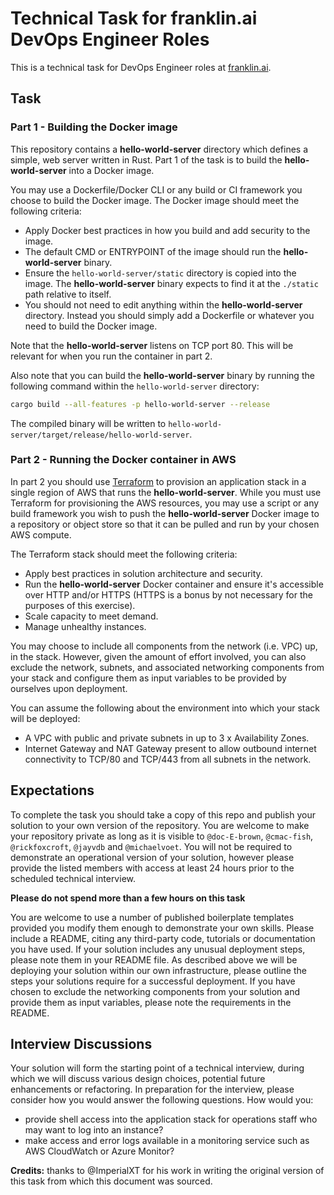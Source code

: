 # Technical Task for franklin.ai DevOps Engineer Roles

This is a technical task for DevOps Engineer roles at [franklin.ai](https://franklin.ai).

## Task

### Part 1 - Building the Docker image

This repository contains a **hello-world-server** directory which defines a simple, web server written in Rust. Part 1 of the task is to build the **hello-world-server** into a Docker image.

You may use a Dockerfile/Docker CLI or any build or CI framework you choose to build the Docker image. The Docker image should meet the following criteria:

- Apply Docker best practices in how you build and add security to the image.
- The default CMD or ENTRYPOINT of the image should run the **hello-world-server** binary. 
- Ensure the `hello-world-server/static` directory is copied into the image. The **hello-world-server** binary expects to find it at the `./static` path relative to itself.
- You should not need to edit anything within the **hello-world-server** directory. Instead you should simply add a Dockerfile or whatever you need to build the Docker image.

Note that the **hello-world-server** listens on TCP port 80. This will be relevant for when you run the container in part 2.

Also note that you can build the **hello-world-server** binary by running the following command within the `hello-world-server` directory:

```sh
cargo build --all-features -p hello-world-server --release
```

The compiled binary will be written to `hello-world-server/target/release/hello-world-server`.

### Part 2 - Running the Docker container in AWS

In part 2 you should use [Terraform](https://www.terraform.io/) to provision an application stack in a single region of AWS that runs the **hello-world-server**. While you must use Terraform for provisioning the AWS resources, you may use a script or any build framework you wish to push the **hello-world-server** Docker image to a repository or object store so that it can be pulled and run by your chosen AWS compute.

The Terraform stack should meet the following criteria:

- Apply best practices in solution architecture and security.
- Run the **hello-world-server** Docker container and ensure it's accessible over HTTP and/or HTTPS (HTTPS is a bonus by not necessary for the purposes of this exercise).
- Scale capacity to meet demand.
- Manage unhealthy instances.

You may choose to include all components from the network (i.e. VPC) up, in the stack.
However, given the amount of effort involved, you can also exclude the network, subnets, and associated networking components from your stack and configure them as input variables to be provided by ourselves upon deployment.

You can assume the following about the environment into which your stack will be deployed:

- A VPC with public and private subnets in up to 3 x Availability Zones.
- Internet Gateway and NAT Gateway present to allow outbound internet connectivity to TCP/80 and TCP/443 from all subnets in the network.

## Expectations

To complete the task you should take a copy of this repo and publish your solution to your own version of the repository.
You are welcome to make your repository private as long as it is visible to `@doc-E-brown`, `@cmac-fish`, `@rickfoxcroft`, `@jayvdb` and `@michaelvoet`.
You will not be required to demonstrate an operational version of your solution, however please provide the listed members with access at least 24 hours prior to the scheduled technical interview.

**Please do not spend more than a few hours on this task**

You are welcome to use a number of published boilerplate templates provided you modify them enough to demonstrate your own skills.
Please include a README, citing any third-party code, tutorials or documentation you have used.
If your solution includes any unusual deployment steps, please note them in your README file.
As described above we will be deploying your solution within our own infrastructure, please outline the steps your solutions require for a successful deployment.
If you have chosen to exclude the networking components from your solution and provide them as input variables, please note the requirements in the README.

## Interview Discussions

Your solution will form the starting point of a technical interview, during which we will discuss various design choices, potential future enhancements or refactoring.
In preparation for the interview, please consider how you would answer the following questions. How would you:

- provide shell access into the application stack for operations staff who may want to log into an instance?
- make access and error logs available in a monitoring service such as AWS CloudWatch or Azure Monitor?

**Credits:** thanks to @ImperialXT for his work in writing the original version of this task from which this document was sourced.
